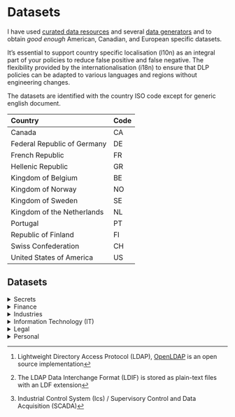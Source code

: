 # Datasets

 I have used [curated data resources](source.md) and several [data generators](../README.md/#KnownDataGenerators) and to obtain _good enough_ American, Canadian, and European specific datasets.

It’s essential to support country specific localisation (l10n) as an integral part of your policies to reduce false positive and false negative. The flexibility provided by the internationalisation (i18n) to ensure that DLP policies can be adapted to various languages and regions without engineering changes.

The datasets are identified with the country ISO code except for generic english document.

| Country   | Code |
| :-- |:-- | 
| Canada | CA |
| Federal Republic of Germany | DE |
| French Republic | FR |
| Hellenic Republic | GR |
| Kingdom of Belgium | BE |
| Kingdom of Norway| NO |
| Kingdom of Sweden| SE |
| Kingdom of the Netherlands | NL |
| Portugal | PT |
| Republic of Finland | FI |
| Swiss Confederation | CH |
| United States of America | US |

## Datasets

<details>
<summary>Secrets</summary>
<br>

Items:
  * password files / shadow
  * common passwords
  * LDAP[^1]: LDF[^2]schema to store content & actions to perform such as a adding, modifying, removing and renaming objects (e.g., users and groups)
* [base-64](https://en.wikipedia.org/wiki/Base64) encoded files
* ICS/SCADA[^3]

Compliance:
  * To be defined

[^1]: Lightweight Directory Access Protocol (LDAP), [OpenLDAP](https://www.openldap.org/) is an open source implementation 
[^2]: The LDAP Data Interchange Format (LDIF) is stored as plain-text files with an LDF extension
[^3]: Industrial Control System (Ics) / Supervisory Control and Data Acquisition (SCADA)
  
</details>
<details>
<summary>Finance</summary>
<br>

Items:
  * Credit card number (CCN)


Compliance:
  * PCI
</details>
<details>
<summary>Industries</summary>
<br>

Items:
  * [Pharmaceutical product documents by Brian Reid](https://c7solutions.com/2014/04/dlp-templates)
  * NDA


Compliance:
  * To be defined


  
</details>
<details>
<summary>Information Technology (IT)</summary>
<br>




Items:

  * [A list of free email provider domains](https://gist.github.com/tbrianjones/5992856) curated by [T. Brian Jones](https://github.com/tbrianjones)
  * ldap
  * code
  
Compliance:
  * To be defined
  
</details>
<details>
<summary>Legal</summary>
<br>

Items:
  * Contract
  * NDA
  
Compliance:
  * To be defined
  
</details>
<details>
<summary>Personal</summary>
<br>

Items:

  * PII
  * PHI
 
 

Compliance:
  * GDPR

</details>

